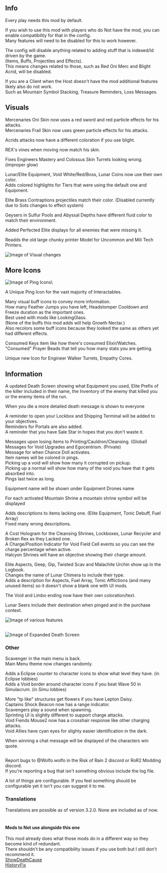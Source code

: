 ## Info
Every play needs this mod by default.

If you wish to use this mod with players who do Not have the mod, you can enable compatibility for that in the config.\
Many features will need to be disabled for this to work however.

The config will disable anything related to adding stuff that is indexed/Id driven by the game.\
(Items, Buffs, Projectiles and Effects).\
This means changes related to those, such as Red Oni Merc and Blight Acrid, will be disabled.

If you are a Client when the Host doesn't have the mod additional features likely also do not work.\
Such as Mountain Symbol Stacking, Treasure Reminders, Loss Messages.

## Visuals
Mercenaries Oni Skin now uses a red sword and red particle effects for his attacks.\
Mercenaries Frail Skin now uses green particle effects for his attacks.

Acrids attacks now have a different coloration if you use blight.

REX's vines when moving now match his skin.

Fixes Engineers Mastery and Colossus Skin Turrets looking wrong. (improper glow) 

Lunar/Elite Equipment, Void White/Red/Boss, Lunar Coins now use their own color.\
Adds colored highlights for Tiers that were using the default one and Equipment.

Elite Brass Contraptions projectiles match their color. (Disabled currently due to Sots changes to effect system)

Geysers in Sulfur Pools and Abyssal Depths have different fluid color to match their environment.

Added Perfected Elite displays for all enemies that were missing it.

Readds the old large chunky printer Model for Uncommon and Mili Tech Printers.

![Image of Visual changes](https://raw.githubusercontent.com/WolfoIsBestWolf/ror2-WolfoQualityoLlife/main/modPageImages/wqolFeatures2.png)

## More Icons
![Image of Ping Icons](https://raw.githubusercontent.com/WolfoIsBestWolf/ror2-WolfoQualityoLlife/main/modPageImages/wqolPingIcons.png)\
 
A Unique Ping Icon for the vast majority of Interactables.

Many visual buff icons to convey more information.\
How many Feather Jumps you have left, Headstomper Cooldown and Freeze duration as the important ones.\
Best used with mods like LookingGlass.\
(None of the buffs this mod adds will help Growth Nectar.)\
Also recolors some buff icons because they looked the same as others yet had different effects.

Consumed Keys item like how there's consumed Elixir/Watches.\
"Consumed" Prayer Beads that tell you how many stats you are getting.

Unique new Icon for Engineer Walker Turrets, Empathy Cores.

## Information
A updated Death Screen showing what Equipment you used, Elite Prefix of the killer included in their name, the Inventory of the enemy that killed you or the enemy items of the run.

When you die a more detailed death message is shown to everyone

A reminder to open your Lockbox and Shipping Terminal will be added to your objectives.\
Reminders for Portals are also added.\
A reminder that you have Sale Star in hopes that you don't waste it.

Messages upon losing items to Printing/Cauldron/Cleansing. (Global)\
Messages for Void Upgrades and Egocentrism. (Private)\
Message for when Chance Doll activates.\
Item names will be colored in pings.\
Picking up a void will show how many it corrupted on pickup.\
Picking up a normal will show how many of the void you have that it gets absorbed into.\
Pings last twice as long.

Equipment name will be shown under Equipment Drones name

For each activated Mountain Shrine a mountain shrine symbol will be displayed
 
Adds descriptions to items lacking one. (Elite Equipment, Tonic Debuff, Fuel Array)\
Fixed many wrong descriptions.

A Cost Hologram for the Cleansing Shrines, Lockboxes, Lunar Recycler and Broken Rex as they Lacked one.    
A Charge/Position Indicator for Void Field Cell events so you can see the charge percentage when active.   
Halcyon Shrines will have an objective showing their charge amount.    

Elite Aspects, Geep, Gip, Twisted Scav and Malachite Urchin show up in the Logbook.   
Changes the name of Lunar Chimera to include their type.    
Adds a description for Aspects, Fuel Array, Tonic Afflictions (and many unused items) so it doesn't show a blank one with UI mods.  

The Void and Limbo ending now have their own coloration/text.

Lunar Seers include their destination when pinged and in the purchase context.

![Image of various features](https://raw.githubusercontent.com/WolfoIsBestWolf/ror2-WolfoQualityoLlife/main/modPageImages/wqolFeatures1.png)

##

![Image of Expanded Death Screen](https://raw.githubusercontent.com/WolfoIsBestWolf/ror2-WolfoQualityoLlife/main/modPageImages/wqolDeath.png)

### Other
Scavenger in the main menu is back.\
Main Menu theme now changes randomly.

Adds a Eclipse counter to character icons to show what level they have. (in Eclipse lobbies)\
Adds a Void border around character icons if you beat Wave 50 in Simulacrum. (in Simu lobbies)

More "tp like" structures get flowers if you have Lepton Daisy.\
Captains Shock Beacon now has a range indicator.\
Scavengers play a sound when spawning.\
Sprinting UI is slightly different to support charge attacks.\
Void Fiends Mouse2 now has a crosshair response like other charging attacks.\
Void Allies have cyan eyes for slighty easier identification in the dark.

When winning a chat message will be displayed of the characters win quote.

##
Report bugs to @Wolfo.wolfo in the Risk of Rain 2 discord or RoR2 Modding discord.\
If you're reporting a bug that isn't something obvious include the log file.

A lot of things are configurable. If you feel something should be configurable yet it isn't you can suggest it to me.



### Translations
Translations are possible as of version 3.2.0. None are included as of now.


# 
#### Mods to Not use alongside this one
This mod already does what those mods do in a different way so they become kind of redundant.\
There shouldn't be any compatibility issues if you use both but I still don't recommend it.  
[ShowDeathCause](https://thunderstore.io/package/NotTsunami/ShowDeathCause/)   
[HistoryFix](https://thunderstore.io/package/6thmoon/HistoryFix/)     


